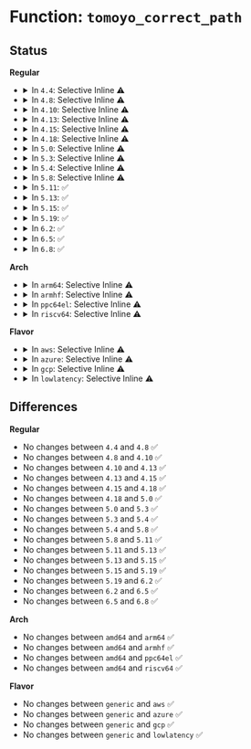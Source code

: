 # Function: <code>tomoyo_correct_path</code>

## Status
<b>Regular</b>
<ul>
<li>
<details>
<summary>In <code>4.4</code>: Selective Inline ⚠️</summary>

```c
bool tomoyo_correct_path(const char *filename);
```

**Collision:** Unique Global

**Inline:** Selective

**Transformation:** False

**Instances:**

```
In security/tomoyo/util.c (ffffffff813743e0)
Location: security/tomoyo/util.c:533
Inline: True
Direct callers:
  - security/tomoyo/condition.c:tomoyo_get_condition
  - security/tomoyo/condition.c:tomoyo_get_condition
  - security/tomoyo/domain.c:tomoyo_write_transition_control
  - security/tomoyo/domain.c:tomoyo_write_transition_control
  - security/tomoyo/domain.c:tomoyo_write_aggregator
```
**Symbols:**

```
ffffffff813743e0-ffffffff813743f8: tomoyo_correct_path (STB_GLOBAL)
```
</details>
</li>
<li>
<details>
<summary>In <code>4.8</code>: Selective Inline ⚠️</summary>

```c
bool tomoyo_correct_path(const char *filename);
```

**Collision:** Unique Global

**Inline:** Selective

**Transformation:** False

**Instances:**

```
In security/tomoyo/util.c (ffffffff813aa7e0)
Location: security/tomoyo/util.c:533
Inline: True
Direct callers:
  - security/tomoyo/condition.c:tomoyo_get_condition
  - security/tomoyo/condition.c:tomoyo_get_condition
  - security/tomoyo/domain.c:tomoyo_write_aggregator
  - security/tomoyo/domain.c:tomoyo_write_transition_control
  - security/tomoyo/domain.c:tomoyo_write_transition_control
```
**Symbols:**

```
ffffffff813aa7e0-ffffffff813aa7f8: tomoyo_correct_path (STB_GLOBAL)
```
</details>
</li>
<li>
<details>
<summary>In <code>4.10</code>: Selective Inline ⚠️</summary>

```c
bool tomoyo_correct_path(const char *filename);
```

**Collision:** Unique Global

**Inline:** Selective

**Transformation:** False

**Instances:**

```
In security/tomoyo/util.c (ffffffff813c1360)
Location: security/tomoyo/util.c:533
Inline: True
Direct callers:
  - security/tomoyo/condition.c:tomoyo_get_condition
  - security/tomoyo/condition.c:tomoyo_get_condition
  - security/tomoyo/domain.c:tomoyo_write_aggregator
  - security/tomoyo/domain.c:tomoyo_write_transition_control
  - security/tomoyo/domain.c:tomoyo_write_transition_control
```
**Symbols:**

```
ffffffff813c1360-ffffffff813c1378: tomoyo_correct_path (STB_GLOBAL)
```
</details>
</li>
<li>
<details>
<summary>In <code>4.13</code>: Selective Inline ⚠️</summary>

```c
bool tomoyo_correct_path(const char *filename);
```

**Collision:** Unique Global

**Inline:** Selective

**Transformation:** False

**Instances:**

```
In security/tomoyo/util.c (ffffffff813d7ce0)
Location: security/tomoyo/util.c:535
Inline: True
Direct callers:
  - security/tomoyo/condition.c:tomoyo_get_condition
  - security/tomoyo/condition.c:tomoyo_get_condition
  - security/tomoyo/domain.c:tomoyo_write_aggregator
  - security/tomoyo/domain.c:tomoyo_write_transition_control
  - security/tomoyo/domain.c:tomoyo_write_transition_control
```
**Symbols:**

```
ffffffff813d7ce0-ffffffff813d7cf8: tomoyo_correct_path (STB_GLOBAL)
```
</details>
</li>
<li>
<details>
<summary>In <code>4.15</code>: Selective Inline ⚠️</summary>

```c
bool tomoyo_correct_path(const char *filename);
```

**Collision:** Unique Global

**Inline:** Selective

**Transformation:** False

**Instances:**

```
In security/tomoyo/util.c (ffffffff813fe130)
Location: security/tomoyo/util.c:515
Inline: True
Direct callers:
  - security/tomoyo/condition.c:tomoyo_get_condition
  - security/tomoyo/condition.c:tomoyo_get_condition
  - security/tomoyo/domain.c:tomoyo_write_aggregator
  - security/tomoyo/domain.c:tomoyo_write_transition_control
  - security/tomoyo/domain.c:tomoyo_write_transition_control
```
**Symbols:**

```
ffffffff813fe130-ffffffff813fe148: tomoyo_correct_path (STB_GLOBAL)
```
</details>
</li>
<li>
<details>
<summary>In <code>4.18</code>: Selective Inline ⚠️</summary>

```c
bool tomoyo_correct_path(const char *filename);
```

**Collision:** Unique Global

**Inline:** Selective

**Transformation:** False

**Instances:**

```
In security/tomoyo/util.c (ffffffff8142f030)
Location: security/tomoyo/util.c:515
Inline: True
Direct callers:
  - security/tomoyo/condition.c:tomoyo_get_condition
  - security/tomoyo/condition.c:tomoyo_get_condition
  - security/tomoyo/domain.c:tomoyo_write_aggregator
  - security/tomoyo/domain.c:tomoyo_write_transition_control
  - security/tomoyo/domain.c:tomoyo_write_transition_control
```
**Symbols:**

```
ffffffff8142f030-ffffffff8142f048: tomoyo_correct_path (STB_GLOBAL)
```
</details>
</li>
<li>
<details>
<summary>In <code>5.0</code>: Selective Inline ⚠️</summary>

```c
bool tomoyo_correct_path(const char *filename);
```

**Collision:** Unique Global

**Inline:** Selective

**Transformation:** False

**Instances:**

```
In security/tomoyo/util.c (ffffffff8144ba50)
Location: security/tomoyo/util.c:515
Inline: True
Direct callers:
  - security/tomoyo/condition.c:tomoyo_get_condition
  - security/tomoyo/condition.c:tomoyo_get_condition
  - security/tomoyo/domain.c:tomoyo_write_aggregator
  - security/tomoyo/domain.c:tomoyo_write_transition_control
  - security/tomoyo/domain.c:tomoyo_write_transition_control
```
**Symbols:**

```
ffffffff8144ba50-ffffffff8144ba68: tomoyo_correct_path (STB_GLOBAL)
```
</details>
</li>
<li>
<details>
<summary>In <code>5.3</code>: Selective Inline ⚠️</summary>

```c
bool tomoyo_correct_path(const char *filename);
```

**Collision:** Unique Global

**Inline:** Selective

**Transformation:** False

**Instances:**

```
In security/tomoyo/util.c (ffffffff814797a0)
Location: security/tomoyo/util.c:524
Inline: True
Direct callers:
  - security/tomoyo/condition.c:tomoyo_get_condition
  - security/tomoyo/condition.c:tomoyo_get_condition
  - security/tomoyo/domain.c:tomoyo_write_aggregator
  - security/tomoyo/domain.c:tomoyo_write_transition_control
  - security/tomoyo/domain.c:tomoyo_write_transition_control
```
**Symbols:**

```
ffffffff814797a0-ffffffff814797b8: tomoyo_correct_path (STB_GLOBAL)
```
</details>
</li>
<li>
<details>
<summary>In <code>5.4</code>: Selective Inline ⚠️</summary>

```c
bool tomoyo_correct_path(const char *filename);
```

**Collision:** Unique Global

**Inline:** Selective

**Transformation:** False

**Instances:**

```
In security/tomoyo/util.c (ffffffff814934a0)
Location: security/tomoyo/util.c:524
Inline: True
Direct callers:
  - security/tomoyo/condition.c:tomoyo_get_condition
  - security/tomoyo/condition.c:tomoyo_get_condition
  - security/tomoyo/domain.c:tomoyo_write_aggregator
  - security/tomoyo/domain.c:tomoyo_write_transition_control
  - security/tomoyo/domain.c:tomoyo_write_transition_control
```
**Symbols:**

```
ffffffff814934a0-ffffffff814934b8: tomoyo_correct_path (STB_GLOBAL)
```
</details>
</li>
<li>
<details>
<summary>In <code>5.8</code>: Selective Inline ⚠️</summary>

```c
bool tomoyo_correct_path(const char *filename);
```

**Collision:** Unique Global

**Inline:** Selective

**Transformation:** False

**Instances:**

```
In security/tomoyo/util.c (ffffffff814ea860)
Location: security/tomoyo/util.c:524
Inline: True
Direct callers:
  - security/tomoyo/condition.c:tomoyo_get_transit_preference
  - security/tomoyo/condition.c:tomoyo_get_transit_preference
  - security/tomoyo/domain.c:tomoyo_write_aggregator
  - security/tomoyo/domain.c:tomoyo_write_transition_control
  - security/tomoyo/domain.c:tomoyo_write_transition_control
```
**Symbols:**

```
ffffffff814ea860-ffffffff814ea878: tomoyo_correct_path (STB_GLOBAL)
```
</details>
</li>
<li>
<details>
<summary>In <code>5.11</code>: ✅</summary>

```c
bool tomoyo_correct_path(const char *filename);
```

**Collision:** Unique Global

**Inline:** No

**Transformation:** False

**Instances:**

```
In security/tomoyo/util.c (ffffffff81507c40)
Location: security/tomoyo/util.c:547
Inline: False
Direct callers:
  - security/tomoyo/condition.c:tomoyo_get_transit_preference
  - security/tomoyo/condition.c:tomoyo_get_transit_preference
  - security/tomoyo/domain.c:tomoyo_write_aggregator
  - security/tomoyo/domain.c:tomoyo_write_transition_control
  - security/tomoyo/domain.c:tomoyo_write_transition_control
```
**Symbols:**

```
ffffffff81507c40-ffffffff81507c64: tomoyo_correct_path (STB_GLOBAL)
```
</details>
</li>
<li>
<details>
<summary>In <code>5.13</code>: ✅</summary>

```c
bool tomoyo_correct_path(const char *filename);
```

**Collision:** Unique Global

**Inline:** No

**Transformation:** False

**Instances:**

```
In security/tomoyo/util.c (ffffffff8150e7c0)
Location: security/tomoyo/util.c:547
Inline: False
Direct callers:
  - security/tomoyo/condition.c:tomoyo_get_condition
  - security/tomoyo/condition.c:tomoyo_get_condition
  - security/tomoyo/domain.c:tomoyo_write_aggregator
  - security/tomoyo/domain.c:tomoyo_write_transition_control
  - security/tomoyo/domain.c:tomoyo_write_transition_control
```
**Symbols:**

```
ffffffff8150e7c0-ffffffff8150e7e4: tomoyo_correct_path (STB_GLOBAL)
```
</details>
</li>
<li>
<details>
<summary>In <code>5.15</code>: ✅</summary>

```c
bool tomoyo_correct_path(const char *filename);
```

**Collision:** Unique Global

**Inline:** No

**Transformation:** False

**Instances:**

```
In security/tomoyo/util.c (ffffffff8156c310)
Location: security/tomoyo/util.c:547
Inline: False
Direct callers:
  - security/tomoyo/condition.c:tomoyo_get_condition
  - security/tomoyo/condition.c:tomoyo_get_condition
  - security/tomoyo/domain.c:tomoyo_write_aggregator
  - security/tomoyo/domain.c:tomoyo_write_transition_control
  - security/tomoyo/domain.c:tomoyo_write_transition_control
```
**Symbols:**

```
ffffffff8156c310-ffffffff8156c334: tomoyo_correct_path (STB_GLOBAL)
```
</details>
</li>
<li>
<details>
<summary>In <code>5.19</code>: ✅</summary>

```c
bool tomoyo_correct_path(const char *filename);
```

**Collision:** Unique Global

**Inline:** No

**Transformation:** False

**Instances:**

```
In security/tomoyo/util.c (ffffffff81608620)
Location: security/tomoyo/util.c:547
Inline: False
Direct callers:
  - security/tomoyo/condition.c:tomoyo_get_condition
  - security/tomoyo/condition.c:tomoyo_get_condition
  - security/tomoyo/domain.c:tomoyo_write_aggregator
  - security/tomoyo/domain.c:tomoyo_write_transition_control
  - security/tomoyo/domain.c:tomoyo_write_transition_control
  - security/tomoyo/util.c:tomoyo_correct_domain
```
**Symbols:**

```
ffffffff81608620-ffffffff8160864b: tomoyo_correct_path (STB_GLOBAL)
```
</details>
</li>
<li>
<details>
<summary>In <code>6.2</code>: ✅</summary>

```c
bool tomoyo_correct_path(const char *filename);
```

**Collision:** Unique Global

**Inline:** No

**Transformation:** False

**Instances:**

```
In security/tomoyo/util.c (ffffffff816b9e80)
Location: security/tomoyo/util.c:547
Inline: False
Direct callers:
  - security/tomoyo/condition.c:tomoyo_get_condition
  - security/tomoyo/condition.c:tomoyo_get_condition
  - security/tomoyo/domain.c:tomoyo_write_aggregator
  - security/tomoyo/domain.c:tomoyo_write_transition_control
  - security/tomoyo/domain.c:tomoyo_write_transition_control
  - security/tomoyo/util.c:tomoyo_correct_domain
```
**Symbols:**

```
ffffffff816b9e80-ffffffff816b9eab: tomoyo_correct_path (STB_GLOBAL)
```
</details>
</li>
<li>
<details>
<summary>In <code>6.5</code>: ✅</summary>

```c
bool tomoyo_correct_path(const char *filename);
```

**Collision:** Unique Global

**Inline:** No

**Transformation:** False

**Instances:**

```
In security/tomoyo/util.c (ffffffff816f2820)
Location: security/tomoyo/util.c:547
Inline: False
Direct callers:
  - security/tomoyo/condition.c:tomoyo_get_condition
  - security/tomoyo/condition.c:tomoyo_get_condition
  - security/tomoyo/domain.c:tomoyo_write_aggregator
  - security/tomoyo/domain.c:tomoyo_write_transition_control
  - security/tomoyo/domain.c:tomoyo_write_transition_control
  - security/tomoyo/util.c:tomoyo_correct_domain
```
**Symbols:**

```
ffffffff816f2820-ffffffff816f284b: tomoyo_correct_path (STB_GLOBAL)
```
</details>
</li>
<li>
<details>
<summary>In <code>6.8</code>: ✅</summary>

```c
bool tomoyo_correct_path(const char *filename);
```

**Collision:** Unique Global

**Inline:** No

**Transformation:** False

**Instances:**

```
In security/tomoyo/util.c (ffffffff8172f5e0)
Location: security/tomoyo/util.c:547
Inline: False
Direct callers:
  - security/tomoyo/condition.c:tomoyo_get_condition
  - security/tomoyo/condition.c:tomoyo_get_condition
  - security/tomoyo/domain.c:tomoyo_write_aggregator
  - security/tomoyo/domain.c:tomoyo_write_transition_control
  - security/tomoyo/domain.c:tomoyo_write_transition_control
  - security/tomoyo/util.c:tomoyo_correct_domain
```
**Symbols:**

```
ffffffff8172f5e0-ffffffff8172f60b: tomoyo_correct_path (STB_GLOBAL)
```
</details>
</li>
</ul>
<b>Arch</b>
<ul>
<li>
<details>
<summary>In <code>arm64</code>: Selective Inline ⚠️</summary>

```c
bool tomoyo_correct_path(const char *filename);
```

**Collision:** Unique Global

**Inline:** Selective

**Transformation:** False

**Instances:**

```
In security/tomoyo/util.c (ffff800010588700)
Location: security/tomoyo/util.c:524
Inline: True
Direct callers:
  - security/tomoyo/condition.c:tomoyo_get_condition
  - security/tomoyo/condition.c:tomoyo_get_condition
  - security/tomoyo/domain.c:tomoyo_write_aggregator
  - security/tomoyo/domain.c:tomoyo_write_transition_control
  - security/tomoyo/domain.c:tomoyo_write_transition_control
```
**Symbols:**

```
ffff800010588700-ffff80001058874c: tomoyo_correct_path (STB_GLOBAL)
```
</details>
</li>
<li>
<details>
<summary>In <code>armhf</code>: Selective Inline ⚠️</summary>

```c
bool tomoyo_correct_path(const char *filename);
```

**Collision:** Unique Global

**Inline:** Selective

**Transformation:** False

**Instances:**

```
In security/tomoyo/util.c (c0739ba0)
Location: security/tomoyo/util.c:524
Inline: True
Direct callers:
  - security/tomoyo/condition.c:tomoyo_get_condition
  - security/tomoyo/condition.c:tomoyo_get_condition
  - security/tomoyo/domain.c:tomoyo_write_aggregator
  - security/tomoyo/domain.c:tomoyo_write_transition_control
  - security/tomoyo/domain.c:tomoyo_write_transition_control
```
**Symbols:**

```
c0739ba0-c0739bd0: tomoyo_correct_path (STB_GLOBAL)
```
</details>
</li>
<li>
<details>
<summary>In <code>ppc64el</code>: Selective Inline ⚠️</summary>

```c
bool tomoyo_correct_path(const char *filename);
```

**Collision:** Unique Global

**Inline:** Selective

**Transformation:** False

**Instances:**

```
In security/tomoyo/util.c (c0000000006f8d90)
Location: security/tomoyo/util.c:524
Inline: True
Direct callers:
  - security/tomoyo/condition.c:tomoyo_get_condition
  - security/tomoyo/condition.c:tomoyo_get_condition
  - security/tomoyo/domain.c:tomoyo_write_aggregator
  - security/tomoyo/domain.c:tomoyo_write_transition_control
  - security/tomoyo/domain.c:tomoyo_write_transition_control
```
**Symbols:**

```
c0000000006f8d90-c0000000006f8dc4: tomoyo_correct_path (STB_GLOBAL)
```
</details>
</li>
<li>
<details>
<summary>In <code>riscv64</code>: Selective Inline ⚠️</summary>

```c
bool tomoyo_correct_path(const char *filename);
```

**Collision:** Unique Global

**Inline:** Selective

**Transformation:** False

**Instances:**

```
In security/tomoyo/util.c (ffffffe0003d7766)
Location: security/tomoyo/util.c:524
Inline: True
Direct callers:
  - security/tomoyo/condition.c:tomoyo_get_condition
  - security/tomoyo/condition.c:tomoyo_get_condition
  - security/tomoyo/domain.c:tomoyo_write_aggregator
  - security/tomoyo/domain.c:tomoyo_write_transition_control
  - security/tomoyo/domain.c:tomoyo_write_transition_control
```
**Symbols:**

```
ffffffe0003d7766-ffffffe0003d77a8: tomoyo_correct_path (STB_GLOBAL)
```
</details>
</li>
</ul>
<b>Flavor</b>
<ul>
<li>
<details>
<summary>In <code>aws</code>: Selective Inline ⚠️</summary>

```c
bool tomoyo_correct_path(const char *filename);
```

**Collision:** Unique Global

**Inline:** Selective

**Transformation:** False

**Instances:**

```
In security/tomoyo/util.c (ffffffff8148ba80)
Location: security/tomoyo/util.c:524
Inline: True
Direct callers:
  - security/tomoyo/condition.c:tomoyo_get_condition
  - security/tomoyo/condition.c:tomoyo_get_condition
  - security/tomoyo/domain.c:tomoyo_write_aggregator
  - security/tomoyo/domain.c:tomoyo_write_transition_control
  - security/tomoyo/domain.c:tomoyo_write_transition_control
```
**Symbols:**

```
ffffffff8148ba80-ffffffff8148ba98: tomoyo_correct_path (STB_GLOBAL)
```
</details>
</li>
<li>
<details>
<summary>In <code>azure</code>: Selective Inline ⚠️</summary>

```c
bool tomoyo_correct_path(const char *filename);
```

**Collision:** Unique Global

**Inline:** Selective

**Transformation:** False

**Instances:**

```
In security/tomoyo/util.c (ffffffff8147c4a0)
Location: security/tomoyo/util.c:524
Inline: True
Direct callers:
  - security/tomoyo/condition.c:tomoyo_get_condition
  - security/tomoyo/condition.c:tomoyo_get_condition
  - security/tomoyo/domain.c:tomoyo_write_aggregator
  - security/tomoyo/domain.c:tomoyo_write_transition_control
  - security/tomoyo/domain.c:tomoyo_write_transition_control
```
**Symbols:**

```
ffffffff8147c4a0-ffffffff8147c4b8: tomoyo_correct_path (STB_GLOBAL)
```
</details>
</li>
<li>
<details>
<summary>In <code>gcp</code>: Selective Inline ⚠️</summary>

```c
bool tomoyo_correct_path(const char *filename);
```

**Collision:** Unique Global

**Inline:** Selective

**Transformation:** False

**Instances:**

```
In security/tomoyo/util.c (ffffffff81487b20)
Location: security/tomoyo/util.c:524
Inline: True
Direct callers:
  - security/tomoyo/condition.c:tomoyo_get_condition
  - security/tomoyo/condition.c:tomoyo_get_condition
  - security/tomoyo/domain.c:tomoyo_write_aggregator
  - security/tomoyo/domain.c:tomoyo_write_transition_control
  - security/tomoyo/domain.c:tomoyo_write_transition_control
```
**Symbols:**

```
ffffffff81487b20-ffffffff81487b38: tomoyo_correct_path (STB_GLOBAL)
```
</details>
</li>
<li>
<details>
<summary>In <code>lowlatency</code>: Selective Inline ⚠️</summary>

```c
bool tomoyo_correct_path(const char *filename);
```

**Collision:** Unique Global

**Inline:** Selective

**Transformation:** False

**Instances:**

```
In security/tomoyo/util.c (ffffffff8149f660)
Location: security/tomoyo/util.c:524
Inline: True
Direct callers:
  - security/tomoyo/condition.c:tomoyo_get_condition
  - security/tomoyo/condition.c:tomoyo_get_condition
  - security/tomoyo/domain.c:tomoyo_write_aggregator
  - security/tomoyo/domain.c:tomoyo_write_transition_control
  - security/tomoyo/domain.c:tomoyo_write_transition_control
```
**Symbols:**

```
ffffffff8149f660-ffffffff8149f678: tomoyo_correct_path (STB_GLOBAL)
```
</details>
</li>
</ul>

## Differences
<b>Regular</b>
<ul>
<li>
No changes between <code>4.4</code> and <code>4.8</code> ✅
</li>
<li>
No changes between <code>4.8</code> and <code>4.10</code> ✅
</li>
<li>
No changes between <code>4.10</code> and <code>4.13</code> ✅
</li>
<li>
No changes between <code>4.13</code> and <code>4.15</code> ✅
</li>
<li>
No changes between <code>4.15</code> and <code>4.18</code> ✅
</li>
<li>
No changes between <code>4.18</code> and <code>5.0</code> ✅
</li>
<li>
No changes between <code>5.0</code> and <code>5.3</code> ✅
</li>
<li>
No changes between <code>5.3</code> and <code>5.4</code> ✅
</li>
<li>
No changes between <code>5.4</code> and <code>5.8</code> ✅
</li>
<li>
No changes between <code>5.8</code> and <code>5.11</code> ✅
</li>
<li>
No changes between <code>5.11</code> and <code>5.13</code> ✅
</li>
<li>
No changes between <code>5.13</code> and <code>5.15</code> ✅
</li>
<li>
No changes between <code>5.15</code> and <code>5.19</code> ✅
</li>
<li>
No changes between <code>5.19</code> and <code>6.2</code> ✅
</li>
<li>
No changes between <code>6.2</code> and <code>6.5</code> ✅
</li>
<li>
No changes between <code>6.5</code> and <code>6.8</code> ✅
</li>
</ul>
<b>Arch</b>
<ul>
<li>
No changes between <code>amd64</code> and <code>arm64</code> ✅
</li>
<li>
No changes between <code>amd64</code> and <code>armhf</code> ✅
</li>
<li>
No changes between <code>amd64</code> and <code>ppc64el</code> ✅
</li>
<li>
No changes between <code>amd64</code> and <code>riscv64</code> ✅
</li>
</ul>
<b>Flavor</b>
<ul>
<li>
No changes between <code>generic</code> and <code>aws</code> ✅
</li>
<li>
No changes between <code>generic</code> and <code>azure</code> ✅
</li>
<li>
No changes between <code>generic</code> and <code>gcp</code> ✅
</li>
<li>
No changes between <code>generic</code> and <code>lowlatency</code> ✅
</li>
</ul>
